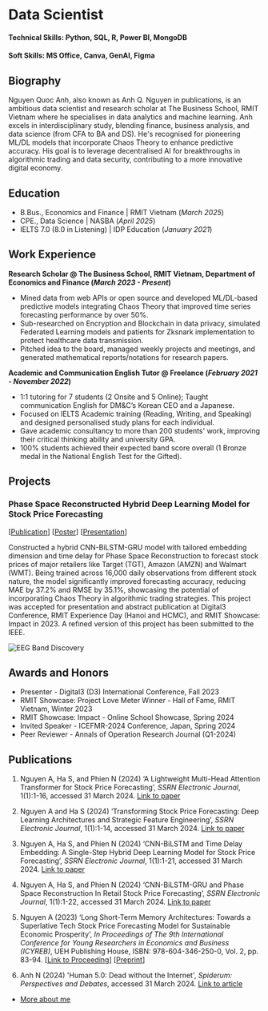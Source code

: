 # Data Scientist

#### Technical Skills: Python, SQL, R, Power BI, MongoDB
#### Soft Skills: MS Office, Canva, GenAI, Figma

## Biography 
Nguyen Quoc Anh, also known as Anh Q. Nguyen in publications, is an ambitious data scientist and research scholar at The Business School, RMIT Vietnam where he specialises in data analytics and machine learning. Anh excels in interdisciplinary study, blending finance, business analysis, and data science (from CFA to BA and DS). He's recognised for pioneering ML/DL models that incorporate Chaos Theory to enhance predictive accuracy. His goal is to leverage decentralised AI for breakthroughs in algorithmic trading and data security, contributing to a more innovative digital economy.

## Education
- B.Bus., Economics and Finance | RMIT Vietnam (_March 2025_)								       		
- CPE., Data Science | NASBA  (_April 2025_)	 	
- IELTS 7.0 (8.0 in Listening) | IDP Education (_January 2021_)								       		

## Work Experience
**Research Scholar @ The Business School, RMIT Vietnam, Department of Economics and Finance (_March 2023 - Present_)**
- Mined data from web APIs or open source and developed ML/DL-based predictive models integrating Chaos Theory that improved time series forecasting performance by over 50%.
- Sub-researched on Encryption and Blockchain in data privacy, simulated Federated Learning models and patients for Zksnark implementation to protect healthcare data transmission.
- Pitched idea to the board, managed weekly projects and meetings, and generated mathematical reports/notations for research papers. 

**Academic and Communication English Tutor @ Freelance (_February 2021 - November 2022_)**
- 1:1 tutoring for 7 students  (2 Onsite and 5 Online); Taught communication English for DM&C’s Korean CEO and a Japanese.  
- Focused on IELTS Academic training (Reading, Writing, and Speaking) and designed personalised study plans for each individual.
- Gave academic consultancy to more than 200 students' work, improving their critical thinking ability and university GPA. 
- 100% students achieved their expected band score overall (1 Bronze medal in the National English Test for the Gifted).

## Projects
### Phase Space Reconstructed Hybrid Deep Learning Model for Stock Price Forecasting
[[Publication](https://dx.doi.org/10.2139/ssrn.4729759)] [[Poster](https://drive.google.com/file/d/17MK5haNZRQVOfrIkB0W8WmQ2xbV5spam/view)] [[Presentation](https://drive.google.com/file/d/1zX1CkDwcXVwKcjbFDhl0hmS6ljlWbj6G/view)]

Constructed a hybrid CNN-BiLSTM-GRU model with tailored embedding dimension and time delay for Phase Space Reconstruction to forecast stock prices of major retailers like Target (TGT), Amazon (AMZN) and Walmart (WMT). Being trained across 16,000 daily observations from different stock nature, the model significantly improved forecasting accuracy, reducing MAE by 37.2% and RMSE by 35.1%, showcasing the potential of incorporating Chaos Theory in algorithmic trading strategies. This project was accepted for presentation and abstract publication at Digital3 Conference, RMIT Experience Day (Hanoi and HCMC), and RMIT Showcase: Impact in 2023. A refined version of this project has been submitted to the IEEE.


![EEG Band Discovery](/assets:img/PSR2.png)


## Awards and Honors
- Presenter - Digital3 (D3) International Conference, Fall 2023
- RMIT Showcase: Project Love Meter Winner - Hall of Fame, RMIT Vietnam, Winter 2023
- RMIT Showcase: Impact - Online School Showcase, Spring 2024
- Invited Speaker - ICEFMR-2024 Conference, Japan, Spring 2024
- Peer Reviewer - Annals of Operation Research Journal (Q1-2024)


## Publications

1. Nguyen A, Ha S, and Phien N (2024) ‘A Lightweight Multi-Head Attention Transformer for Stock Price Forecasting’, _SSRN Electronic Journal_, 1(1):1-16, accessed 31 March 2024. [Link to paper](https://dx.doi.org/10.2139/ssrn.4729648)

2. Nguyen A and Ha S (2024) ‘Transforming Stock Price Forecasting: Deep Learning Architectures and Strategic Feature Engineering’, _SSRN Electronic Journal_, 1(1):1-14, accessed 31 March 2024. [Link to paper](https://dx.doi.org/10.2139/ssrn.4729146)

3. Nguyen A, Ha S, and Phien N (2024) ‘CNN-BiLSTM and Time Delay Embedding: A Single-Step Hybrid Deep Learning Model for Stock Price Forecasting’, _SSRN Electronic Journal_, 1(1):1-21, accessed 31 March 2024. [Link to paper](https://dx.doi.org/10.2139/ssrn.4729187)

4. Nguyen A, Ha S, and Phien N (2024) ‘CNN-BiLSTM-GRU and Phase Space Reconstruction In Retail Stock Price Forecasting’, _SSRN Electronic Journal_, 1(1):1-22, accessed 31 March 2024. [Link to paper](https://dx.doi.org/10.2139/ssrn.4729759)

5. Nguyen A (2023) ‘Long Short-Term Memory Architectures: Towards a Superlative Tech Stock Price Forecasting Model for Sustainable Economic Prosperity’, _In Proceedings of The 9th International Conference for Young Researchers in Economics and Business (ICYREB)_, UEH Publishing House, 
ISBN: 978-604-346-250-0, Vol. 2, pp. 83-94. [[Link to Proceeding](https://drive.google.com/file/d/1XiUSEfra9VufPb-QYQs_l5Nc1UtGMXXd/view)] [[Preprint](https://www.researchgate.net/publication/376721876_Long_Short-Term_Memory_Architectures_Towards_a_Superlative_Tech_Stock_Price_Forecasting_Model_for_Sustainable_Economic_Prosperity)]

6. Anh N (2024) 'Human 5.0: Dead without the Internet', _Spiderum: Perspectives and Debates_, accessed 31 March 2024. [Link to article](https://spiderum.com/bai-dang/Con-Nguoi-50-Mat-mang-la-Mat-mang-jISIcBanfAMb)

- [More about me](https://linktr.ee/anhthescientist?utm_source=linktree_profile_share&ltsid=9745143c-51d0-4e08-9aeb-3b4ae5741f8f)
